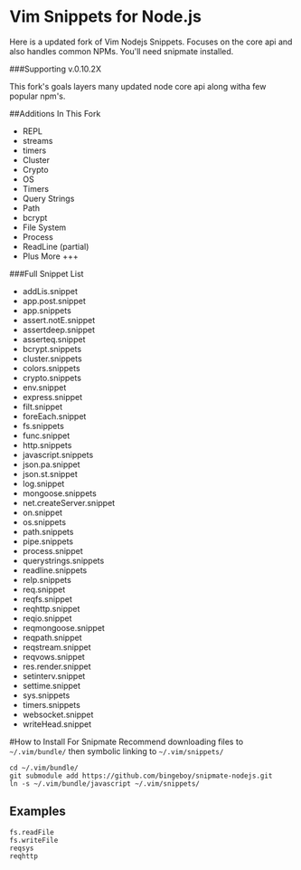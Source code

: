# Vim Snippets for Node.js

Here is a updated fork of Vim Nodejs Snippets. Focuses on the core api and also handles common NPMs.
You'll need snipmate installed.

###Supporting v.0.10.2X

This fork's goals layers many updated node core api along witha few popular npm's.

##Additions In This Fork
* REPL
* streams
* timers
* Cluster
* Crypto
* OS
* Timers
* Query Strings
* Path
* bcrypt
* File System
* Process
* ReadLine (partial)
* Plus More +++

###Full Snippet List
* addLis.snippet
* app.post.snippet
* app.snippets
* assert.notE.snippet
* assertdeep.snippet
* asserteq.snippet
* bcrypt.snippets
* cluster.snippets
* colors.snippets
* crypto.snippets
* env.snippet
* express.snippet
* filt.snippet
* foreEach.snippet
* fs.snippets
* func.snippet
* http.snippets
* javascript.snippets
* json.pa.snippet
* json.st.snippet
* log.snippet
* mongoose.snippets
* net.createServer.snippet
* on.snippet
* os.snippets
* path.snippets
* pipe.snippets
* process.snippet
* querystrings.snippets
* readline.snippets
* relp.snippets
* req.snippet
* reqfs.snippet
* reqhttp.snippet
* reqio.snippet
* reqmongoose.snippet
* reqpath.snippet
* reqstream.snippet
* reqvows.snippet
* res.render.snippet
* setinterv.snippet
* settime.snippet
* sys.snippets
* timers.snippets
* websocket.snippet
* writeHead.snippet




#How to Install For Snipmate
Recommend downloading files to ```~/.vim/bundle/``` then symbolic linking to ```~/.vim/snippets/```

```
cd ~/.vim/bundle/
git submodule add https://github.com/bingeboy/snipmate-nodejs.git
ln -s ~/.vim/bundle/javascript ~/.vim/snippets/
```

## Examples
```
fs.readFile
fs.writeFile
reqsys
reqhttp
```
